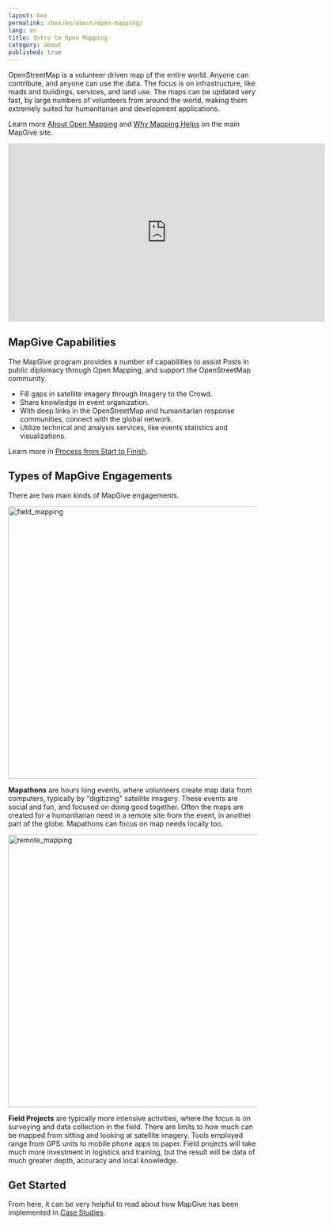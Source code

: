 ```yaml
---
layout: box
permalink: /box/en/about/open-mapping/
lang: en
title: Intro to Open Mapping
category: about
published: true
---
```


OpenStreetMap is a volunteer driven map of the entire world. Anyone can contribute, and anyone can use the data. The focus is on infrastructure, like roads and buildings, services, and land use. The maps can be updated very fast, by large numbers of volunteers from around the world, making them extremely suited for humanitarian and development applications.

Learn more [About Open Mapping]({{site.baseurl}}/about-open-mapping/) and [Why Mapping Helps]({{site.baseurl}}/why-map/) on the main MapGive site.

<iframe width="640" height="360" src="https://www.youtube.com/embed/C175zW8-6j8" frameborder="0" allowfullscreen></iframe>

## MapGive Capabilities

The MapGive program provides a number of capabilities to assist Posts in public diplomacy through Open Mapping, and support the OpenStreetMap community. 

* Fill gaps in satellite imagery through Imagery to the Crowd. 
* Share knowledge in event organization.
* With deep links in the OpenStreetMap and humanitarian response communities, connect with the global network.
* Utilize technical and analysis services, like events statistics and visualizations.

Learn more in [Process from Start to Finish](#resources&start-to-finish).

## Types of MapGive Engagements

There are two main kinds of MapGive engagements. 

<img src="{{site.baseurl}}/assets/img/washington_dc_remote_mapping.png" alt="field_mapping" width="550px">

**Mapathons** are hours long events, where volunteers create map data from computers, typically by "digitizing" satellite imagery. These events are social and fun, and focused on doing good together. Often the maps are created for a humanitarian need in a remote site from the event, in another part of the globe. Mapathons can focus on map needs locally too.

<img src="{{site.baseurl}}/assets/img/piura_field_mapping.png" alt="remote_mapping" width="550px">

**Field Projects** are typically more intensive activities, where the focus is on surveying and data collection in the field. There are limits to how much can be mapped from sitting and looking at satellite imagery. Tools employed range from GPS units to mobile phone apps to paper. Field projects will take much more investment in logistics and training, but the result will be data of much greater depth, accuracy and local knowledge.

## Get Started 

From here, it can be very helpful to read about how MapGive has been implemented in [Case Studies](#cases).
